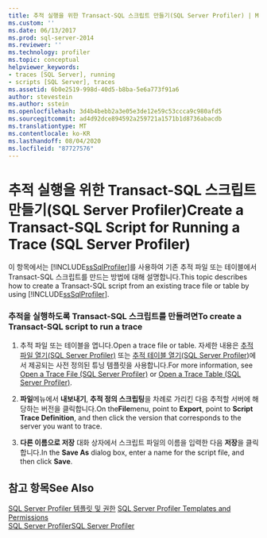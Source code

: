 ```yaml
---
title: 추적 실행을 위한 Transact-SQL 스크립트 만들기(SQL Server Profiler) | Microsoft Docs
ms.custom: ''
ms.date: 06/13/2017
ms.prod: sql-server-2014
ms.reviewer: ''
ms.technology: profiler
ms.topic: conceptual
helpviewer_keywords:
- traces [SQL Server], running
- scripts [SQL Server], traces
ms.assetid: 6b0e2519-998d-40d5-b8ba-5e6a773f91a6
author: stevestein
ms.author: sstein
ms.openlocfilehash: 3d4b4bebb2a3e05e3de12e59c53ccca9c980afd5
ms.sourcegitcommit: ad4d92dce894592a259721a1571b1d8736abacdb
ms.translationtype: MT
ms.contentlocale: ko-KR
ms.lasthandoff: 08/04/2020
ms.locfileid: "87727576"
---
```

# <a name="create-a-transact-sql-script-for-running-a-trace-sql-server-profiler"></a><span data-ttu-id="bc0aa-102">추적 실행을 위한 Transact-SQL 스크립트 만들기(SQL Server Profiler)</span><span class="sxs-lookup"><span data-stu-id="bc0aa-102">Create a Transact-SQL Script for Running a Trace (SQL Server Profiler)</span></span>
  <span data-ttu-id="bc0aa-103">이 항목에서는 [!INCLUDE[ssSqlProfiler](../../includes/sssqlprofiler-md.md)]를 사용하여 기존 추적 파일 또는 테이블에서 Transact-SQL 스크립트를 만드는 방법에 대해 설명합니다.</span><span class="sxs-lookup"><span data-stu-id="bc0aa-103">This topic describes how to create a Transact-SQL script from an existing trace file or table by using [!INCLUDE[ssSqlProfiler](../../includes/sssqlprofiler-md.md)].</span></span>  
  
### <a name="to-create-a-transact-sql-script-to-run-a-trace"></a><span data-ttu-id="bc0aa-104">추적을 실행하도록 Transact-SQL 스크립트를 만들려면</span><span class="sxs-lookup"><span data-stu-id="bc0aa-104">To create a Transact-SQL script to run a trace</span></span>  
  
1.  <span data-ttu-id="bc0aa-105">추적 파일 또는 테이블을 엽니다.</span><span class="sxs-lookup"><span data-stu-id="bc0aa-105">Open a trace file or table.</span></span> <span data-ttu-id="bc0aa-106">자세한 내용은 [추적 파일 열기&#40;SQL Server Profiler&#41;](open-a-trace-file-sql-server-profiler.md) 또는 [추적 테이블 열기&#40;SQL Server Profiler&#41;](open-a-trace-table-sql-server-profiler.md)에서 제공되는 사전 정의된 튜닝 템플릿을 사용합니다.</span><span class="sxs-lookup"><span data-stu-id="bc0aa-106">For more information, see [Open a Trace File &#40;SQL Server Profiler&#41;](open-a-trace-file-sql-server-profiler.md) or [Open a Trace Table &#40;SQL Server Profiler&#41;](open-a-trace-table-sql-server-profiler.md).</span></span>  
  
2.  <span data-ttu-id="bc0aa-107">**파일**메뉴에서 **내보내기**, **추적 정의 스크립팅**을 차례로 가리킨 다음 추적할 서버에 해당하는 버전을 클릭합니다.</span><span class="sxs-lookup"><span data-stu-id="bc0aa-107">On the**File**menu, point to **Export**, point to **Script Trace Definition**, and then click the version that corresponds to the server you want to trace.</span></span>  
  
3.  <span data-ttu-id="bc0aa-108">**다른 이름으로 저장** 대화 상자에서 스크립트 파일의 이름을 입력한 다음 **저장**을 클릭합니다.</span><span class="sxs-lookup"><span data-stu-id="bc0aa-108">In the **Save As** dialog box, enter a name for the script file, and then click **Save**.</span></span>  
  
## <a name="see-also"></a><span data-ttu-id="bc0aa-109">참고 항목</span><span class="sxs-lookup"><span data-stu-id="bc0aa-109">See Also</span></span>  
 <span data-ttu-id="bc0aa-110">[SQL Server Profiler 템플릿 및 권한](sql-server-profiler-templates-and-permissions.md) </span><span class="sxs-lookup"><span data-stu-id="bc0aa-110">[SQL Server Profiler Templates and Permissions](sql-server-profiler-templates-and-permissions.md) </span></span>  
 [<span data-ttu-id="bc0aa-111">SQL Server Profiler</span><span class="sxs-lookup"><span data-stu-id="bc0aa-111">SQL Server Profiler</span></span>](sql-server-profiler.md)  
  
  

